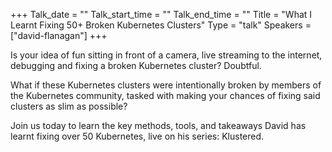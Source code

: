 +++
Talk_date = ""
Talk_start_time = ""
Talk_end_time = ""
Title = "What I Learnt Fixing 50+ Broken Kubernetes Clusters"
Type = "talk"
Speakers = ["david-flanagan"]
+++

Is your idea of fun sitting in front of a camera, live streaming to the internet, debugging and fixing a broken Kubernetes cluster? Doubtful.

What if these Kubernetes clusters were intentionally broken by members of the Kubernetes community, tasked with making your chances of fixing said clusters as slim as possible?

Join us today to learn the key methods, tools, and takeaways David has learnt fixing over 50 Kubernetes, live on his series: Klustered.
